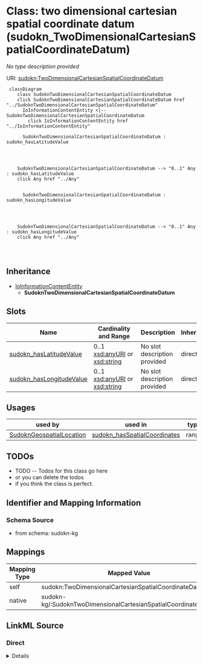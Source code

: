 

# Class: two dimensional cartesian spatial coordinate datum (sudokn_TwoDimensionalCartesianSpatialCoordinateDatum)


_No type description provided_





URI: [sudokn:TwoDimensionalCartesianSpatialCoordinateDatum](http://asu.edu/semantics/SUDOKN/TwoDimensionalCartesianSpatialCoordinateDatum)






```mermaid
 classDiagram
    class SudoknTwoDimensionalCartesianSpatialCoordinateDatum
    click SudoknTwoDimensionalCartesianSpatialCoordinateDatum href "../SudoknTwoDimensionalCartesianSpatialCoordinateDatum"
      IoInformationContentEntity <|-- SudoknTwoDimensionalCartesianSpatialCoordinateDatum
        click IoInformationContentEntity href "../IoInformationContentEntity"
      
      SudoknTwoDimensionalCartesianSpatialCoordinateDatum : sudokn_hasLatitudeValue
        
          
    
    
    SudoknTwoDimensionalCartesianSpatialCoordinateDatum --> "0..1" Any : sudokn_hasLatitudeValue
    click Any href "../Any"

        
      SudoknTwoDimensionalCartesianSpatialCoordinateDatum : sudokn_hasLongitudeValue
        
          
    
    
    SudoknTwoDimensionalCartesianSpatialCoordinateDatum --> "0..1" Any : sudokn_hasLongitudeValue
    click Any href "../Any"

        
      
```





## Inheritance
* [IoInformationContentEntity](../classes/IoInformationContentEntity.md)
    * **SudoknTwoDimensionalCartesianSpatialCoordinateDatum**



## Slots

| Name | Cardinality and Range | Description | Inheritance |
| ---  | --- | --- | --- |
| [sudokn_hasLatitudeValue](../slots/sudokn_hasLatitudeValue.md) | 0..1 <br/> [xsd:anyURI](http://www.w3.org/2001/XMLSchema#anyURI)&nbsp;or&nbsp;<br />[xsd:string](http://www.w3.org/2001/XMLSchema#string) | No slot description provided | direct |
| [sudokn_hasLongitudeValue](../slots/sudokn_hasLongitudeValue.md) | 0..1 <br/> [xsd:anyURI](http://www.w3.org/2001/XMLSchema#anyURI)&nbsp;or&nbsp;<br />[xsd:string](http://www.w3.org/2001/XMLSchema#string) | No slot description provided | direct |





## Usages

| used by | used in | type | used |
| ---  | --- | --- | --- |
| [SudoknGeospatialLocation](../classes/SudoknGeospatialLocation.md) | [sudokn_hasSpatialCoordinates](../slots/sudokn_hasSpatialCoordinates.md) | range | [SudoknTwoDimensionalCartesianSpatialCoordinateDatum](../classes/SudoknTwoDimensionalCartesianSpatialCoordinateDatum.md) |






## TODOs

* TODO -- Todos for this class go here
* or you can delete the todos
* if you think the class is perfect.

## Identifier and Mapping Information







### Schema Source


* from schema: sudokn-kg




## Mappings

| Mapping Type | Mapped Value |
| ---  | ---  |
| self | sudokn:TwoDimensionalCartesianSpatialCoordinateDatum |
| native | sudokn-kg/:SudoknTwoDimensionalCartesianSpatialCoordinateDatum |







## LinkML Source

<!-- TODO: investigate https://stackoverflow.com/questions/37606292/how-to-create-tabbed-code-blocks-in-mkdocs-or-sphinx -->

### Direct

<details>
```yaml
name: sudokn_TwoDimensionalCartesianSpatialCoordinateDatum
description: No type description provided
title: two dimensional cartesian spatial coordinate datum
todos:
- TODO -- Todos for this class go here
- or you can delete the todos
- if you think the class is perfect.
notes:
- Class with 20728 occurences.
from_schema: sudokn-kg
rank: 1000
is_a: io_InformationContentEntity
slots:
- sudokn_hasLatitudeValue
- sudokn_hasLongitudeValue
class_uri: sudokn:TwoDimensionalCartesianSpatialCoordinateDatum

```
</details>

### Induced

<details>
```yaml
name: sudokn_TwoDimensionalCartesianSpatialCoordinateDatum
description: No type description provided
title: two dimensional cartesian spatial coordinate datum
todos:
- TODO -- Todos for this class go here
- or you can delete the todos
- if you think the class is perfect.
notes:
- Class with 20728 occurences.
from_schema: sudokn-kg
rank: 1000
is_a: io_InformationContentEntity
attributes:
  sudokn_hasLatitudeValue:
    name: sudokn_hasLatitudeValue
    description: No slot description provided
    title: has latitude value
    todos:
    - TODO -- Todos for this slot go here
    - or you can delete the todos
    - if you think the class is perfect.
    comments:
    - 19082 occurrences with subject type sudokn_TwoDimensionalCartesianSpatialCoordinateDatum
      and object type string.
    examples:
    - value: sudokn:101PIPE-site-FONTANA-92335-coordinates sudokn:hasLatitudeValue
        34.0677902
    from_schema: sudokn-kg
    rank: 1000
    slot_uri: sudokn:hasLatitudeValue
    alias: sudokn_hasLatitudeValue
    owner: sudokn_TwoDimensionalCartesianSpatialCoordinateDatum
    domain_of:
    - sudokn_TwoDimensionalCartesianSpatialCoordinateDatum
    subproperty_of: owl_topDataProperty
    range: Any
    any_of:
    - range: uri
    - range: string
  sudokn_hasLongitudeValue:
    name: sudokn_hasLongitudeValue
    description: No slot description provided
    title: has logitude value
    todos:
    - TODO -- Todos for this slot go here
    - or you can delete the todos
    - if you think the class is perfect.
    comments:
    - 19083 occurrences with subject type sudokn_TwoDimensionalCartesianSpatialCoordinateDatum
      and object type string.
    examples:
    - value: sudokn:101PIPE-site-FONTANA-92335-coordinates sudokn:hasLongitudeValue
        -117.4708951
    from_schema: sudokn-kg
    rank: 1000
    slot_uri: sudokn:hasLongitudeValue
    alias: sudokn_hasLongitudeValue
    owner: sudokn_TwoDimensionalCartesianSpatialCoordinateDatum
    domain_of:
    - sudokn_TwoDimensionalCartesianSpatialCoordinateDatum
    subproperty_of: owl_topDataProperty
    range: Any
    any_of:
    - range: uri
    - range: string
class_uri: sudokn:TwoDimensionalCartesianSpatialCoordinateDatum

```
</details>